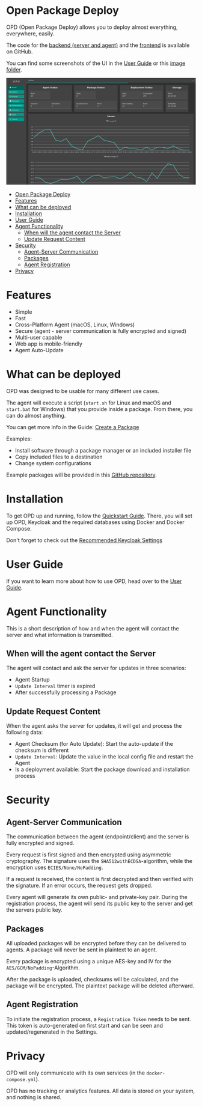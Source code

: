 # Open Package Deploy

OPD (Open Package Deploy) allows you to deploy almost everything, everywhere, easily.

The code for the [backend (server and agent)](https://github.com/useless-bit/Open-Package-Deploy-Backend) and
the [frontend](https://github.com/useless-bit/Open-Package-Deploy-Frontend) is available on GitHub.

You can find some screenshots of the UI in the [User Guide](Documentation/User_guide.md) or
this [image folder](Documentation/images/OPD).

![Image of Dashboard](Documentation/images/OPD/OPD_Dashboard.png)

<!-- TOC -->
* [Open Package Deploy](#open-package-deploy)
* [Features](#features)
* [What can be deployed](#what-can-be-deployed)
* [Installation](#installation)
* [User Guide](#user-guide)
* [Agent Functionality](#agent-functionality)
  * [When will the agent contact the Server](#when-will-the-agent-contact-the-server)
  * [Update Request Content](#update-request-content)
* [Security](#security)
  * [Agent-Server Communication](#agent-server-communication)
  * [Packages](#packages)
  * [Agent Registration](#agent-registration)
* [Privacy](#privacy)
<!-- TOC -->

# Features

- Simple
- Fast
- Cross-Platform Agent (macOS, Linux, Windows)
- Secure (agent - server communication is fully encrypted and signed)
- Multi-user capable
- Web app is mobile-friendly
- Agent Auto-Update

# What can be deployed

OPD was designed to be usable for many different use cases.

The agent will execute a script (`start.sh` for Linux and macOS and `start.bat` for Windows) that you provide inside a
package. From there, you can do almost anything.

You can get more info in the Guide: [Create a Package](Documentation/create_package.md)

Examples:

* Install software through a package manager or an included installer file
* Copy included files to a destination
* Change system configurations

Example packages will be provided in
this [GitHub repository](https://github.com/useless-bit/Open-Package-Deploy-Packages).

# Installation

To get OPD up and running, follow the [Quickstart Guide](Documentation/Quickstart.md).
There, you will set up OPD, Keycloak and the required databases using Docker and Docker Compose.

Don't forget to check out the [Recommended Keycloak Settings](Documentation/Keycloak_recommended_settings.md)

# User Guide

If you want to learn more about how to use OPD, head over to the [User Guide](Documentation/User_guide.md).

# Agent Functionality

This is a short description of how and when the agent will contact the server and what information is transmitted.

## When will the agent contact the Server

The agent will contact and ask the server for updates in three scenarios:

- Agent Startup
- `Update Interval` timer is expired
- After successfully processing a Package

## Update Request Content

When the agent asks the server for updates, it will get and process the following data:

- Agent Checksum (for Auto Update): Start the auto-update if the checksum is different
- `Update Interval`: Update the value in the local config file and restart the Agent
- Is a deployment available: Start the package download and installation process

# Security

## Agent-Server Communication

The communication between the agent (endpoint/client) and the server is fully encrypted and signed.

Every request is first signed and then encrypted using asymmetric cryptography.
The signature uses the `SHA512withECDSA`-algorithm, while the encryption uses `ECIES/None/NoPadding`.

If a request is received, the content is first decrypted and then verified with the signature. If an error occurs, the
request gets dropped.

Every agent will generate its own public- and private-key pair. During the registration process, the agent will send its
public key to the server and get the servers public key.

## Packages

All uploaded packages will be encrypted before they can be delivered to agents.
A package will never be sent in plaintext to an agent.

Every package is encrypted using a unique AES-key and IV for the `AES/GCM/NoPadding`-Algorithm.

After the package is uploaded, checksums will be calculated, and the package will be encrypted. The plaintext package
will be deleted afterward.

## Agent Registration

To initiate the registration process, a `Registration Token` needs to be sent. This token is auto-generated on first
start and can be seen and updated/regenerated in the Settings.

# Privacy

OPD will only communicate with its own services (in the `docker-compose.yml`).

OPD has no tracking or analytics features. All data is stored on your system, and nothing is shared.
